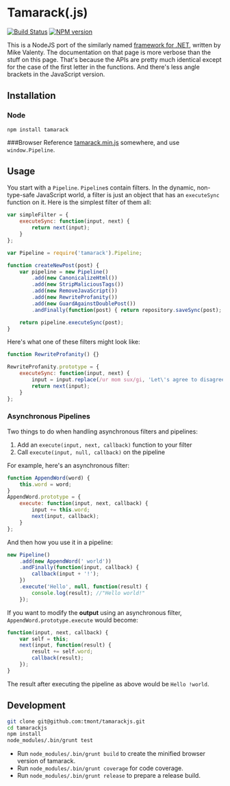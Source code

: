 # Tamarack(.js)
[![Build Status](https://travis-ci.org/tmont/tamarackjs.png)](https://travis-ci.org/tmont/tamarackjs)
[![NPM version](https://badge.fury.io/js/tamarack.png)](http://badge.fury.io/js/tamarack)

This is a NodeJS port of the similarly named [framework for .NET](https://github.com/mikevalenty/tamarack),
written by Mike Valenty. The documentation on that page is more verbose than the stuff on this
page. That's because the APIs are pretty much identical except for the case of the first
letter in the functions. And there's less angle brackets in the JavaScript version.

## Installation
### Node
`npm install tamarack`

###Browser
Reference [tamarack.min.js](./tamarack.min.js) somewhere, and use `window.Pipeline`.

## Usage
You start with a `Pipeline`. `Pipeline`s contain filters. In the dynamic, non-type-safe
JavaScript world, a filter is just an object that has an `executeSync` function on it.
Here is the simplest filter of them all:

```javascript
var simpleFilter = {
	executeSync: function(input, next) {
		return next(input);
	}
};
```

```javascript
var Pipeline = require('tamarack').Pipeline;

function createNewPost(post) {
	var pipeline = new Pipeline()
		.add(new CanonicalizeHtml())
		.add(new StripMaliciousTags())
		.add(new RemoveJavaScript())
		.add(new RewriteProfanity())
		.add(new GuardAgainstDoublePost())
		.andFinally(function(post) { return repository.saveSync(post); });

	return pipeline.executeSync(post);
}
```

Here's what one of these filters might look like:

```javascript
function RewriteProfanity() {}

RewriteProfanity.prototype = {
	executeSync: function(input, next) {
		input = input.replace(/ur mom sux/gi, 'Let\'s agree to disagree.');
		return next(input);
	}
};
```

### Asynchronous Pipelines
Two things to do when handling asynchronous filters and pipelines:

1. Add an `execute(input, next, callback)` function to your filter
2. Call `execute(input, null, callback)` on the pipeline

For example, here's an asynchronous filter:

```javascript
function AppendWord(word) {
	this.word = word;
}
AppendWord.prototype = {
	execute: function(input, next, callback) {
		input += this.word;
		next(input, callback);
	}
};
```

And then how you use it in a pipeline:
```javascript
new Pipeline()
	.add(new AppendWord(' world'))
	.andFinally(function(input, callback) {
		callback(input + '!');
	})
	.execute('Hello', null, function(result) {
		console.log(result); //"Hello world!"
	});
```

If you want to modify the __output__ using an asynchronous filter,
`AppendWord.prototype.execute` would become:

```javascript
function(input, next, callback) {
	var self = this;
	next(input, function(result) {
		result += self.word;
		callback(result);
	});
}
```

The result after executing the pipeline as above would be `Hello !world`.

## Development
```bash
git clone git@github.com:tmont/tamarackjs.git
cd tamarackjs
npm install
node_modules/.bin/grunt test
```

* Run `node_modules/.bin/grunt build` to create the minified browser version of tamarack.
* Run `node_modules/.bin/grunt coverage` for code coverage.
* Run `node_modules/.bin/grunt release` to prepare a release build.